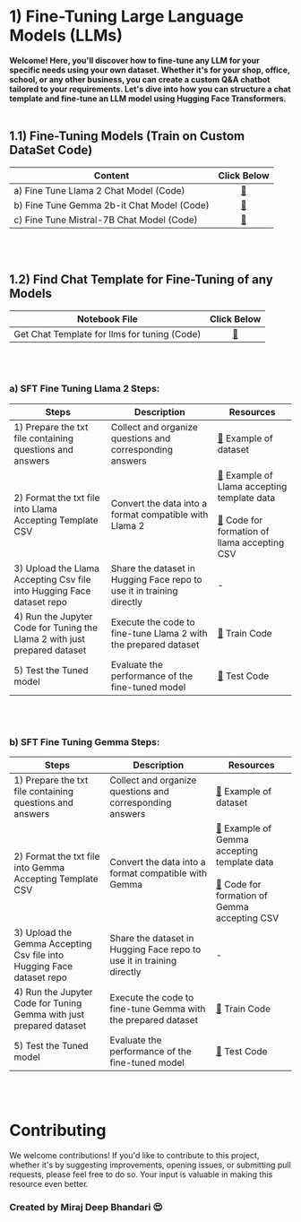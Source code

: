 # 1) Fine-Tuning Large Language Models (LLMs)

**Welcome! Here, you'll discover how to fine-tune any LLM for your specific needs using your own dataset. Whether it's for your shop, office, school, or any other business, you can create a custom Q&A chatbot tailored to your requirements. Let's dive into how you can structure a chat template and fine-tune an LLM model using Hugging Face Transformers.**
<br><br>
## 1.1) Fine-Tuning Models (Train on Custom DataSet Code)

| Content                                       | Click Below |
| ------------------------------------------- | :-------: |
| a) Fine Tune Llama 2 Chat Model (Code)      | [🔗](#fine-tuning-llama-2-steps)  |
| b) Fine Tune Gemma 2b-it Chat Model (Code)  | [🔗](#fine-tuning-gemma-steps)  |
| c) Fine Tune Mistral-7B Chat Model (Code)  | [🔗](#fine-tuning-Mistral-steps)  |
<br><br>
## 1.2) Find Chat Template for Fine-Tuning of any Models 
| Notebook File                               | Click Below |
| ------------------------------------------- | :-------: |
| Get Chat Template for llms for tuning (Code)| [🔗](https://github.com/mirajdeepbhandari/GenAI_Reference/blob/main/llm%20finetuning/formation_of_chat_template_of_any_llm.ipynb)  |


<br><br>
### a) SFT Fine Tuning Llama 2 Steps:

| Steps                                                        | Description                                               | Resources                                                                             |
| ----------------------------------------------------------- | ---------------------------------------------------------- | ------------------------------------------------------------------------------------- |
| 1) Prepare the txt file containing questions and answers    | Collect and organize questions and corresponding answers  | [🔗](https://github.com/mirajdeepbhandari/GenAI_Reference/blob/main/llm%20finetuning/llma%202%20chat%20model/qna%20deep%20dataset.txt) Example of dataset                                                            |
| 2) Format the txt file into Llama Accepting Template CSV        | Convert the data into a format compatible with Llama 2    | [🔗](https://huggingface.co/datasets/mirajbhandari/llama2_finetune_dataset) Example of Llama accepting template data<br><br>[🔗](https://github.com/mirajdeepbhandari/GenAI_Reference/blob/main/llm%20finetuning/llma%202%20chat%20model/Dataset_formation_for_llama.ipynb) Code for formation of llama accepting CSV |
| 3) Upload the Llama Accepting Csv file into Hugging Face dataset repo | Share the dataset in Hugging Face repo to use it in training directly  | -                                                                                     |
| 4) Run the Jupyter Code for Tuning the Llama 2 with just prepared dataset | Execute the code to fine-tune Llama 2 with the prepared dataset | [🔗](https://github.com/mirajdeepbhandari/GenAI_Reference/blob/main/llm%20finetuning/llma%202%20chat%20model/llma2chatfinetuning.ipynb) Train Code                                                                 |
| 5) Test the Tuned model                                      | Evaluate the performance of the fine-tuned model          | [🔗](https://github.com/mirajdeepbhandari/GenAI_Reference/blob/main/llm%20finetuning/llma%202%20chat%20model/testing%20the%20fine%20tuned%20llma2%20chat%20model/testing_llma2_after_fine_tuned.ipynb) Test Code |

<br><br>
### b) SFT Fine Tuning Gemma Steps:

| Steps                                                        | Description                                               | Resources                                                                             |
| ----------------------------------------------------------- | ---------------------------------------------------------- | ------------------------------------------------------------------------------------- |
| 1) Prepare the txt file containing questions and answers    | Collect and organize questions and corresponding answers  | [🔗](https://github.com/mirajdeepbhandari/GenAI_Reference/blob/main/llm%20finetuning/gemma%202b-it%20model/yungridataset.txt) Example of dataset                                                            |
| 2) Format the txt file into Gemma Accepting Template CSV        | Convert the data into a format compatible with Gemma    | [🔗](https://huggingface.co/datasets/mirajbhandari/gemma_2b_it_dataset) Example of Gemma accepting template data<br><br>[🔗](https://github.com/mirajdeepbhandari/GenAI_Reference/blob/main/llm%20finetuning/gemma%202b-it%20model/Dataset_formation_for_gemma.ipynb) Code for formation of Gemma accepting CSV |
| 3) Upload the Gemma Accepting Csv file into Hugging Face dataset repo | Share the dataset in Hugging Face repo to use it in training directly  | -                                                                                     |
| 4) Run the Jupyter Code for Tuning Gemma with just prepared dataset | Execute the code to fine-tune Gemma with the prepared dataset | [🔗](https://github.com/mirajdeepbhandari/GenAI_Reference/blob/main/llm%20finetuning/gemma%202b-it%20model/gemma_2b_it_finetune.ipynb) Train Code                                                                 |
| 5) Test the Tuned model                                      | Evaluate the performance of the fine-tuned model          | [🔗](https://github.com/mirajdeepbhandari/GenAI_Reference/blob/main/llm%20finetuning/gemma%202b-it%20model/testing%20the%20fine%20tuned%20gemma%20chat%20model/Testing_gemma_fine_Tuning_model.ipynb) Test Code    |

<br><br>
# Contributing

We welcome contributions! If you'd like to contribute to this project, whether it's by suggesting improvements, opening issues, or submitting pull requests, please feel free to do so. Your input is valuable in making this resource even better.

<a id="fine-tuning-llama-2-steps"></a>
<a id="fine-tuning-gemma-steps"></a>

### Created by Miraj Deep Bhandari 😍
